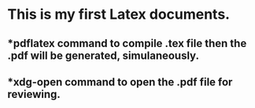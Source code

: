 # This is my first Latex documents.
## *pdflatex command to compile .tex file then the .pdf will be generated, simulaneously. 
## *xdg-open command to open the .pdf file for reviewing.
